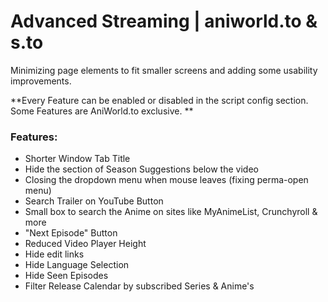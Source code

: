 # Advanced Streaming | aniworld.to & s.to

Minimizing page elements to fit smaller screens and adding some usability improvements.

**Every Feature can be enabled or disabled in the script config section. Some Features are AniWorld.to exclusive. **

### Features:
* Shorter Window Tab Title
* Hide the section of Season Suggestions below the video
* Closing the dropdown menu when mouse leaves (fixing perma-open menu)
* Search Trailer on YouTube Button
* Small box to search the Anime on sites like MyAnimeList, Crunchyroll & more
* "Next Episode" Button
* Reduced Video Player Height
* Hide edit links
* Hide Language Selection
* Hide Seen Episodes
* Filter Release Calendar by subscribed Series & Anime's